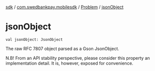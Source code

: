 [sdk](../../index.md) / [com.swedbankpay.mobilesdk](../index.md) / [Problem](index.md) / [jsonObject](./json-object.md)

# jsonObject

`val jsonObject: JsonObject`

The raw RFC 7807 object parsed as a Gson JsonObject.

N.B! From an API stability perspective, please consider this property
an implementation detail. It is, however, exposed for convenience.

